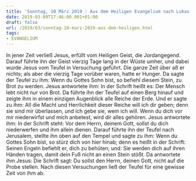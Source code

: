 ```yaml
---
title: 'Sonntag, 10 März 2019 : Aus dem Heiligen Evangelium nach Lukas - Lk 4,1-13.'
date: 2019-03-09T17:46:00.001+01:00
draft: false
url: /2019/03/sonntag-10-marz-2019-aus-dem-heiligen.html
tags: 
- EVANGELIUM
---
```


In jener Zeit verließ Jesus, erfüllt vom Heiligen Geist, die Jordangegend. Darauf führte ihn der Geist vierzig Tage lang in der Wüste umher, und dabei wurde Jesus vom Teufel in Versuchung geführt. Die ganze Zeit über aß er nichts; als aber die vierzig Tage vorüber waren, hatte er Hunger. Da sagte der Teufel zu ihm: Wenn du Gottes Sohn bist, so befiehl diesem Stein, zu Brot zu werden. Jesus antwortete ihm: In der Schrift heißt es: Der Mensch lebt nicht nur von Brot. Da führte ihn der Teufel auf einen Berg hinauf und zeigte ihm in einem einzigen Augenblick alle Reiche der Erde. Und er sagte zu ihm: All die Macht und Herrlichkeit dieser Reiche will ich dir geben; denn sie sind mir überlassen, und ich gebe sie, wem ich will. Wenn du dich vor mir niederwirfst und mich anbetest, wird dir alles gehören. Jesus antwortete ihm: In der Schrift steht: Vor dem Herrn, deinem Gott, sollst du dich niederwerfen und ihm allein dienen. Darauf führte ihn der Teufel nach Jerusalem, stellte ihn oben auf den Tempel und sagte zu ihm: Wenn du Gottes Sohn bist, so stürz dich von hier hinab; denn es heißt in der Schrift: Seinen Engeln befiehlt er, dich zu behüten; und: Sie werden dich auf ihren Händen tragen, damit dein Fuß nicht an einen Stein stößt. Da antwortete ihm Jesus: Die Schrift sagt: Du sollst den Herrn, deinen Gott, nicht auf die Probe stellen. Nach diesen Versuchungen ließ der Teufel für eine gewisse Zeit von ihm ab.
